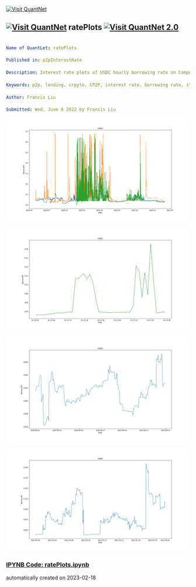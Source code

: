 [<img src="https://github.com/QuantLet/Styleguide-and-FAQ/blob/master/pictures/banner.png" width="888" alt="Visit QuantNet">](http://quantlet.de/)

## [<img src="https://github.com/QuantLet/Styleguide-and-FAQ/blob/master/pictures/qloqo.png" alt="Visit QuantNet">](http://quantlet.de/) **ratePlots** [<img src="https://github.com/QuantLet/Styleguide-and-FAQ/blob/master/pictures/QN2.png" width="60" alt="Visit QuantNet 2.0">](http://quantlet.de/)

```yaml

Name of QuantLet: ratePlots

Published in: p2pInterestRate

Description: Interest rate plots of USDC hourly borrowing rate on Compound, AAVE v1 and v2. 

Keywords: p2p, lending, crpyto, CP2P, interest rate, borrowing rate, stochastics

Author: Francis Liu

Submitted: Wed, June 8 2022 by Francis Liu

```

![Picture1](USDC.png)

![Picture2](USDC_aavev2_short_Onespikes.png)

![Picture3](USDC_comp_short.png)

![Picture4](USDC_comp_short_jumps.png)

### [IPYNB Code: ratePlots.ipynb](ratePlots.ipynb)


automatically created on 2023-02-18